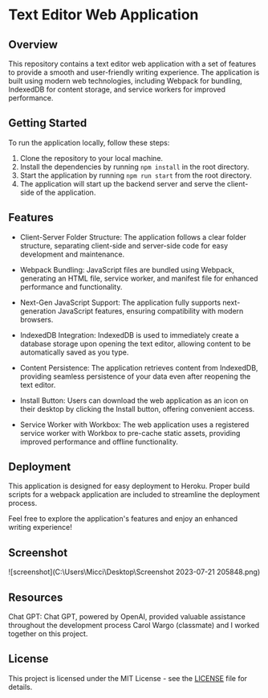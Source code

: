 # Text Editor Web Application

## Overview

This repository contains a text editor web application with a set of features to provide a smooth and user-friendly writing experience. The application is built using modern web technologies, including Webpack for bundling, IndexedDB for content storage, and service workers for improved performance.

## Getting Started

To run the application locally, follow these steps:

1. Clone the repository to your local machine.
2. Install the dependencies by running `npm install` in the root directory.
3. Start the application by running `npm run start` from the root directory.
4. The application will start up the backend server and serve the client-side of the application.

## Features

- Client-Server Folder Structure: The application follows a clear folder structure, separating client-side and server-side code for easy development and maintenance.

- Webpack Bundling: JavaScript files are bundled using Webpack, generating an HTML file, service worker, and manifest file for enhanced performance and functionality.

- Next-Gen JavaScript Support: The application fully supports next-generation JavaScript features, ensuring compatibility with modern browsers.

- IndexedDB Integration: IndexedDB is used to immediately create a database storage upon opening the text editor, allowing content to be automatically saved as you type.

- Content Persistence: The application retrieves content from IndexedDB, providing seamless persistence of your data even after reopening the text editor.

- Install Button: Users can download the web application as an icon on their desktop by clicking the Install button, offering convenient access.

- Service Worker with Workbox: The web application uses a registered service worker with Workbox to pre-cache static assets, providing improved performance and offline functionality.

## Deployment

This application is designed for easy deployment to Heroku. Proper build scripts for a webpack application are included to streamline the deployment process.

Feel free to explore the application's features and enjoy an enhanced writing experience!

## Screenshot

![screenshot](C:\Users\Micci\Desktop\Screenshot 2023-07-21 205848.png)


## Resources

Chat GPT: Chat GPT, powered by OpenAI, provided valuable assistance throughout the development process
Carol Wargo (classmate) and I worked together on this project.

## License

This project is licensed under the MIT License - see the [LICENSE](LICENSE) file for details.